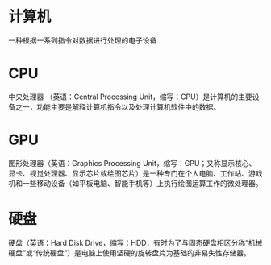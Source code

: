 # 计算机
一种根据一系列指令对数据进行处理的电子设备
# CPU
中央处理器 （英语：Central Processing Unit，缩写：CPU）是计算机的主要设备之一，功能主要是解释计算机指令以及处理计算机软件中的数据。
# GPU
图形处理器（英语：Graphics Processing Unit，缩写：GPU；又称显示核心、显卡、视觉处理器、显示芯片或绘图芯片）是一种专门在个人电脑、工作站、游戏机和一些移动设备（如平板电脑、智能手机等）上执行绘图运算工作的微处理器。
# 硬盘
硬盘（英语：Hard Disk Drive，缩写：HDD，有时为了与固态硬盘相区分称“机械硬盘”或“传统硬盘”）是电脑上使用坚硬的旋转盘片为基础的非易失性存储器。